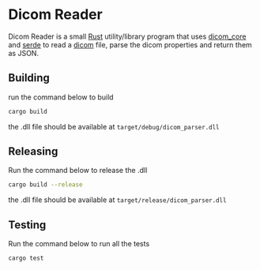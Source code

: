 # Dicom Reader

Dicom Reader is a small [Rust](https://www.rust-lang.org/) utility/library program that uses [dicom_core](https://docs.rs/dicom-core/latest/dicom_core/) and [serde](https://docs.rs/serde/latest/serde/) to read a [dicom](https://en.wikipedia.org/wiki/DICOM) file, parse the dicom properties and return them as JSON.

## Building

run the command below to build

```bash
cargo build
```

the .dll file should be available at `target/debug/dicom_parser.dll`

## Releasing

Run the command below to release the .dll

```bash
cargo build --release
```

the .dll file should be available at `target/release/dicom_parser.dll`

## Testing

Run the command below to run all the tests

```bash
cargo test
```